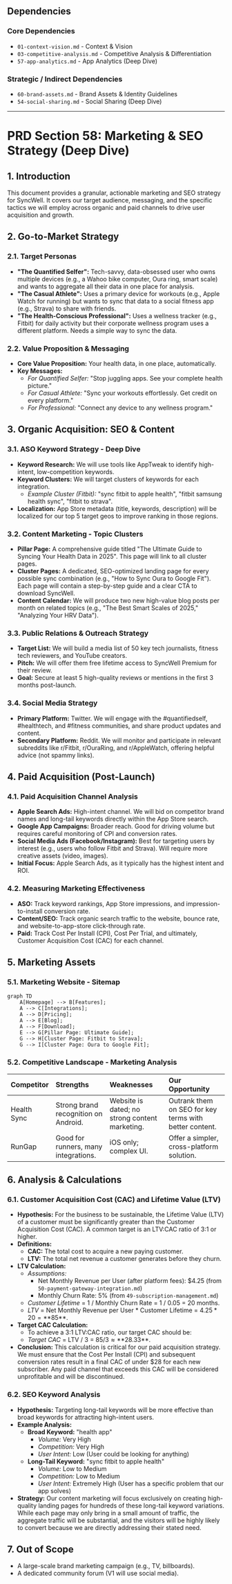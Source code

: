 ## Dependencies

### Core Dependencies
- `01-context-vision.md` - Context & Vision
- `03-competitive-analysis.md` - Competitive Analysis & Differentiation
- `57-app-analytics.md` - App Analytics (Deep Dive)

### Strategic / Indirect Dependencies
- `60-brand-assets.md` - Brand Assets & Identity Guidelines
- `54-social-sharing.md` - Social Sharing (Deep Dive)

---

# PRD Section 58: Marketing & SEO Strategy (Deep Dive)

## 1. Introduction
This document provides a granular, actionable marketing and SEO strategy for SyncWell. It covers our target audience, messaging, and the specific tactics we will employ across organic and paid channels to drive user acquisition and growth.

## 2. Go-to-Market Strategy

### 2.1. Target Personas
-   **"The Quantified Selfer":** Tech-savvy, data-obsessed user who owns multiple devices (e.g., a Wahoo bike computer, Oura ring, smart scale) and wants to aggregate all their data in one place for analysis.
-   **"The Casual Athlete":** Uses a primary device for workouts (e.g., Apple Watch for running) but wants to sync that data to a social fitness app (e.g., Strava) to share with friends.
-   **"The Health-Conscious Professional":** Uses a wellness tracker (e.g., Fitbit) for daily activity but their corporate wellness program uses a different platform. Needs a simple way to sync the data.

### 2.2. Value Proposition & Messaging
-   **Core Value Proposition:** Your health data, in one place, automatically.
-   **Key Messages:**
    -   *For Quantified Selfer:* "Stop juggling apps. See your complete health picture."
    -   *For Casual Athlete:* "Sync your workouts effortlessly. Get credit on every platform."
    -   *For Professional:* "Connect any device to any wellness program."

## 3. Organic Acquisition: SEO & Content

### 3.1. ASO Keyword Strategy - Deep Dive
-   **Keyword Research:** We will use tools like AppTweak to identify high-intent, low-competition keywords.
-   **Keyword Clusters:** We will target clusters of keywords for each integration.
    -   *Example Cluster (Fitbit):* "sync fitbit to apple health", "fitbit samsung health sync", "fitbit to strava".
-   **Localization:** App Store metadata (title, keywords, description) will be localized for our top 5 target geos to improve ranking in those regions.

### 3.2. Content Marketing - Topic Clusters
-   **Pillar Page:** A comprehensive guide titled "The Ultimate Guide to Syncing Your Health Data in 2025". This page will link to all cluster pages.
-   **Cluster Pages:** A dedicated, SEO-optimized landing page for every possible sync combination (e.g., "How to Sync Oura to Google Fit"). Each page will contain a step-by-step guide and a clear CTA to download SyncWell.
-   **Content Calendar:** We will produce two new high-value blog posts per month on related topics (e.g., "The Best Smart Scales of 2025," "Analyzing Your HRV Data").

### 3.3. Public Relations & Outreach Strategy
-   **Target List:** We will build a media list of 50 key tech journalists, fitness tech reviewers, and YouTube creators.
-   **Pitch:** We will offer them free lifetime access to SyncWell Premium for their review.
-   **Goal:** Secure at least 5 high-quality reviews or mentions in the first 3 months post-launch.

### 3.4. Social Media Strategy
-   **Primary Platform:** Twitter. We will engage with the #quantifiedself, #healthtech, and #fitness communities, and share product updates and content.
-   **Secondary Platform:** Reddit. We will monitor and participate in relevant subreddits like r/Fitbit, r/OuraRing, and r/AppleWatch, offering helpful advice (not spammy links).

## 4. Paid Acquisition (Post-Launch)

### 4.1. Paid Acquisition Channel Analysis
-   **Apple Search Ads:** High-intent channel. We will bid on competitor brand names and long-tail keywords directly within the App Store search.
-   **Google App Campaigns:** Broader reach. Good for driving volume but requires careful monitoring of CPI and conversion rates.
-   **Social Media Ads (Facebook/Instagram):** Best for targeting users by interest (e.g., users who follow Fitbit and Strava). Will require more creative assets (video, images).
-   **Initial Focus:** Apple Search Ads, as it typically has the highest intent and ROI.

### 4.2. Measuring Marketing Effectiveness
-   **ASO:** Track keyword rankings, App Store impressions, and impression-to-install conversion rate.
-   **Content/SEO:** Track organic search traffic to the website, bounce rate, and website-to-app-store click-through rate.
-   **Paid:** Track Cost Per Install (CPI), Cost Per Trial, and ultimately, Customer Acquisition Cost (CAC) for each channel.

## 5. Marketing Assets

### 5.1. Marketing Website - Sitemap
```mermaid
graph TD
    A[Homepage] --> B[Features];
    A --> C[Integrations];
    A --> D[Pricing];
    A --> E[Blog];
    A --> F[Download];
    E --> G[Pillar Page: Ultimate Guide];
    G --> H[Cluster Page: Fitbit to Strava];
    G --> I[Cluster Page: Oura to Google Fit];
```

### 5.2. Competitive Landscape - Marketing Analysis
| Competitor | Strengths | Weaknesses | Our Opportunity |
| :--- | :--- | :--- | :--- |
| Health Sync | Strong brand recognition on Android. | Website is dated; no strong content marketing. | Outrank them on SEO for key terms with better content. |
| RunGap | Good for runners, many integrations. | iOS only; complex UI. | Offer a simpler, cross-platform solution. |

## 6. Analysis & Calculations
### 6.1. Customer Acquisition Cost (CAC) and Lifetime Value (LTV)
-   **Hypothesis:** For the business to be sustainable, the Lifetime Value (LTV) of a customer must be significantly greater than the Customer Acquisition Cost (CAC). A common target is an LTV:CAC ratio of 3:1 or higher.
-   **Definitions:**
    -   **CAC:** The total cost to acquire a new paying customer.
    -   **LTV:** The total net revenue a customer generates before they churn.
-   **LTV Calculation:**
    -   *Assumptions:*
        -   Net Monthly Revenue per User (after platform fees): $4.25 (from `50-payment-gateway-integration.md`)
        -   Monthly Churn Rate: 5% (from `49-subscription-management.md`)
    -   *Customer Lifetime* = 1 / Monthly Churn Rate = 1 / 0.05 = 20 months.
    -   *LTV* = Net Monthly Revenue per User * Customer Lifetime = $4.25 * 20 = **$85**.
-   **Target CAC Calculation:**
    -   To achieve a 3:1 LTV:CAC ratio, our target CAC should be:
    -   *Target CAC* = LTV / 3 = $85 / 3 ≈ **$28.33**.
-   **Conclusion:** This calculation is critical for our paid acquisition strategy. We must ensure that the Cost Per Install (CPI) and subsequent conversion rates result in a final CAC of under $28 for each new subscriber. Any paid channel that exceeds this CAC will be considered unprofitable and will be discontinued.

### 6.2. SEO Keyword Analysis
-   **Hypothesis:** Targeting long-tail keywords will be more effective than broad keywords for attracting high-intent users.
-   **Example Analysis:**
    -   **Broad Keyword:** "health app"
        -   *Volume:* Very High
        -   *Competition:* Very High
        -   *User Intent:* Low (User could be looking for anything)
    -   **Long-Tail Keyword:** "sync fitbit to apple health"
        -   *Volume:* Low to Medium
        -   *Competition:* Low to Medium
        -   *User Intent:* Extremely High (User has a specific problem that our app solves)
-   **Strategy:** Our content marketing will focus exclusively on creating high-quality landing pages for hundreds of these long-tail keyword variations. While each page may only bring in a small amount of traffic, the aggregate traffic will be substantial, and the visitors will be highly likely to convert because we are directly addressing their stated need.

## 7. Out of Scope
-   A large-scale brand marketing campaign (e.g., TV, billboards).
-   A dedicated community forum (V1 will use social media).
